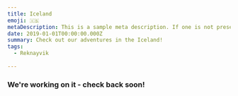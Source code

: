 ```yaml
---
title: Iceland
emoji: 🇮🇸
metaDescription: This is a sample meta description. If one is not present in your page/project's front matter, the default metadata.desciption will be used instead.
date: 2019-01-01T00:00:00.000Z
summary: Check out our adventures in the Iceland!
tags:
  - Reknayvik
 
---
```


### We're working on it - check back soon!
